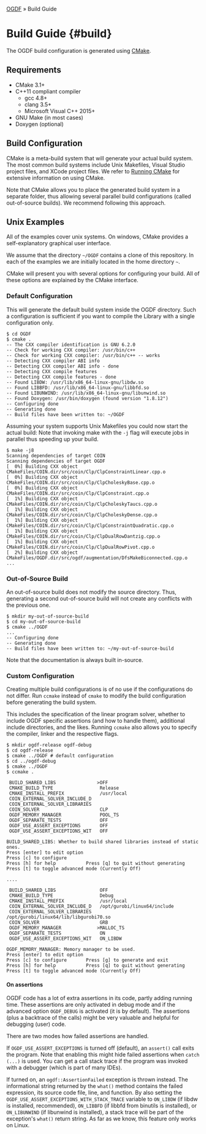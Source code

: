 [OGDF](README.md) » Build Guide

# Build Guide {#build}

The OGDF build configuration is generated using [CMake](http://www.cmake.org/).

## Requirements

 * CMake 3.1+
 * C++11 compliant compiler
   * gcc 4.8+
   * clang 3.5+
   * Microsoft Visual C++ 2015+
 * GNU Make (in most cases)
 * Doxygen (optional)

## Build Configuration

CMake is a meta-build system that will generate your actual build system.
The most common build systems include Unix Makefiles, Visual Studio project files, and XCode project files.
We refer to [Running CMake](http://www.cmake.org/runningcmake/) for extensive information on using CMake.

Note that CMake allows you to place the generated build system in a separate folder, thus allowing several parallel build configurations (called out-of-source builds). We recommend following this approach.

## Unix Examples

All of the examples cover unix systems. On windows, CMake provides a self-explanatory graphical user interface.

We assume that the directory `~/OGDF` contains a clone of this repository.
In each of the examples we are initially located in the home directory `~`.

CMake will present you with several options for configuring your build.
All of these options are explained by the CMake interface.

### Default Configuration

This will generate the default build system inside the OGDF directory.
Such a configuration is sufficient if you want to compile the Library with a single configuration only.

```
$ cd OGDF
$ cmake .
-- The CXX compiler identification is GNU 6.2.0
-- Check for working CXX compiler: /usr/bin/c++
-- Check for working CXX compiler: /usr/bin/c++ -- works
-- Detecting CXX compiler ABI info
-- Detecting CXX compiler ABI info - done
-- Detecting CXX compile features
-- Detecting CXX compile features - done
-- Found LIBDW: /usr/lib/x86_64-linux-gnu/libdw.so
-- Found LIBBFD: /usr/lib/x86_64-linux-gnu/libbfd.so
-- Found LIBUNWIND: /usr/lib/x86_64-linux-gnu/libunwind.so
-- Found Doxygen: /usr/bin/doxygen (found version "1.8.12")
-- Configuring done
-- Generating done
-- Build files have been written to: ~/OGDF
```

Assuming your system supports Unix Makefiles you could now start the actual build:
Note that invoking make with the `-j` flag will execute jobs in parallel thus speeding up your build.

```
$ make -j8
Scanning dependencies of target COIN
Scanning dependencies of target OGDF
[  0%] Building CXX object CMakeFiles/COIN.dir/src/coin/Clp/ClpConstraintLinear.cpp.o
[  0%] Building CXX object CMakeFiles/COIN.dir/src/coin/Clp/ClpCholeskyBase.cpp.o
[  0%] Building CXX object CMakeFiles/COIN.dir/src/coin/Clp/ClpConstraint.cpp.o
[  1%] Building CXX object CMakeFiles/COIN.dir/src/coin/Clp/ClpCholeskyTaucs.cpp.o
[  1%] Building CXX object CMakeFiles/COIN.dir/src/coin/Clp/ClpCholeskyDense.cpp.o
[  1%] Building CXX object CMakeFiles/COIN.dir/src/coin/Clp/ClpConstraintQuadratic.cpp.o
[  1%] Building CXX object CMakeFiles/COIN.dir/src/coin/Clp/ClpDualRowDantzig.cpp.o
[  1%] Building CXX object CMakeFiles/COIN.dir/src/coin/Clp/ClpDualRowPivot.cpp.o
[  2%] Building CXX object CMakeFiles/OGDF.dir/src/ogdf/augmentation/DfsMakeBiconnected.cpp.o
...
```

### Out-of-Source Build

An out-of-source build does not modify the source directory.
Thus, generating a second out-of-source build will not create any conflicts with the previous one.

```
$ mkdir my-out-of-source-build
$ cd my-out-of-source-build
$ cmake ../OGDF
...
-- Configuring done
-- Generating done
-- Build files have been written to: ~/my-out-of-source-build
```

Note that the documentation is always built in-source.

### Custom Configuration

Creating multiple build configurations is of no use if the configurations do not differ.
Run `ccmake` instead of `cmake` to modify the build configuration before generating the build system.

This includes the specification of the linear program solver,
whether to include OGDF specific assertions (and how to handle them),
additional include directories, and the likes.
Running `ccmake` also allows you to specify the compiler, linker and the respective flags.

```
$ mkdir ogdf-release ogdf-debug
$ cd ogdf-release
$ cmake ../OGDF # default configuration
$ cd ../ogdf-debug
$ cmake ../OGDF
$ ccmake .

 BUILD_SHARED_LIBS               >OFF
 CMAKE_BUILD_TYPE                 Release
 CMAKE_INSTALL_PREFIX             /usr/local
 COIN_EXTERNAL_SOLVER_INCLUDE_D
 COIN_EXTERNAL_SOLVER_LIBRARIES
 COIN_SOLVER                      CLP
 OGDF_MEMORY_MANAGER              POOL_TS
 OGDF_SEPARATE_TESTS              OFF
 OGDF_USE_ASSERT_EXCEPTIONS       OFF
 OGDF_USE_ASSERT_EXCEPTIONS_WIT   OFF

BUILD_SHARED_LIBS: Whether to build shared libraries instead of static ones.
Press [enter] to edit option
Press [c] to configure
Press [h] for help           Press [q] to quit without generating
Press [t] to toggle advanced mode (Currently Off)

....

 BUILD_SHARED_LIBS                OFF
 CMAKE_BUILD_TYPE                 Debug
 CMAKE_INSTALL_PREFIX             /usr/local
 COIN_EXTERNAL_SOLVER_INCLUDE_D   /opt/gurobi/linux64/include
 COIN_EXTERNAL_SOLVER_LIBRARIES   /opt/gurobi/linux64/lib/libgurobi70.so
 COIN_SOLVER                      GRB
 OGDF_MEMORY_MANAGER             >MALLOC_TS
 OGDF_SEPARATE_TESTS              ON
 OGDF_USE_ASSERT_EXCEPTIONS_WIT   ON_LIBDW

OGDF_MEMORY_MANAGER: Memory manager to be used.
Press [enter] to edit option
Press [c] to configure       Press [g] to generate and exit
Press [h] for help           Press [q] to quit without generating
Press [t] to toggle advanced mode (Currently Off)
```

#### On assertions

OGDF code has a lot of extra assertions in its code, partly adding running time.
These assertions are only activated in debug mode and if the advanced option
`OGDF_DEBUG` is activated (it is by default).
The assertions (plus a backtrace of the calls) might be very valuable and
helpful for debugging (user) code.

There are two modes how failed assertions are handled.

If `OGDF_USE_ASSERT_EXCEPTIONS` is turned off (default), an `assert()`
call exits the program.
Note that enabling this might hide failed assertions when `catch (...)` is used.
You can get a call stack trace if the program was invoked with a debugger
(which is part of many IDEs).

If turned on, an `ogdf::AssertionFailed` exception is thrown instead.
The informational string returned by the `what()` method contains the
failed expression, its source code file, line, and function.
By also setting the `OGDF_USE_ASSERT_EXCEPTIONS_WITH_STACK_TRACE` variable to
`ON_LIBDW` (if libdw is installed, recommended), `ON_LIBBFD` (if libbfd
from binutils is installed), or `ON_LIBUNWIND` (if libunwind is installed),
a stack trace will be part of the exception's `what()` return string.
As far as we know, this feature only works on Linux.
